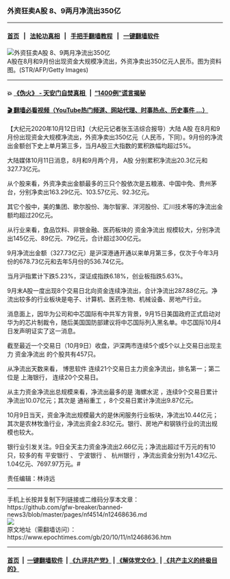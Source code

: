 ### 外资狂卖A股 8、9两月净流出350亿
------------------------

#### [首页](https://github.com/gfw-breaker/banned-news3/blob/master/README.md) &nbsp;&nbsp;|&nbsp;&nbsp; [法轮功真相](https://github.com/begood0513/basic/blob/master/README.md)  &nbsp;&nbsp;|&nbsp;&nbsp; [手把手翻墙教程](https://github.com/gfw-breaker/guides/wiki)  &nbsp;&nbsp;|&nbsp;&nbsp; [一键翻墙软件](https://github.com/gfw-breaker/nogfw/blob/master/README.md)  



<div><img alt="外资狂卖A股 8、9两月净流出350亿" class="attachment-djy_600_400 size-djy_600_400 wp-post-image" src="https://i.epochtimes.com/assets/uploads/2020/07/GettyImages-522566030-600x400.jpg"/>
<div class="caption">
 A股在8月和9月份出现资金大规模净流出，外资净卖出350亿元人民币。图为资料图。(STR/AFP/Getty Images)
</div></div><hr/>

#### 💥 [《伪火》 - 天安门自焚真相 ](http://158.247.195.190:10000/videos/blog/weihuo.html)&nbsp; |&nbsp; [“1400例”谎言揭秘  ](http://158.247.195.190:10000/videos/blog/jiexi1400.html)

#### [ 🎬  翻墙必看视频（YouTube热门频道、网站代理、时事热点、历史事件 ...）](https://github.com/gfw-breaker/links/blob/master/banned.md)

<div><p>
 【大纪元2020年10月12日讯】（大纪元记者张玉洁综合报导）大陆
 <ok href="https://www.epochtimes.com/gb/tag/a%E8%82%A1.html">
  A股
 </ok>
 在8月和9月份出现资金大规模净流出，外资净卖出350亿元（人民币，下同）。9月份的净流出金额创下史上单月第三多，当月A股三大指数的累积跌幅均超过5%。
</p>
<p>
 大陆媒体10月11日消息，8月和9月两个月，
 <ok href="https://www.epochtimes.com/gb/tag/a%E8%82%A1.html">
  A股
 </ok>
 分别累积净流出20.3亿元和327.73亿元。
</p>
<p>
 从个股来看，外资净卖出金额最多的三只个股依次是五粮液、中国中免、贵州茅台，分别净卖出163.29亿元、103.57亿元、92.3亿元。
</p>
<p>
 其它个股中，美的集团、歌尔股份、海尔智家、洋河股份、汇川技术等的净流出金额均超过20亿元。
</p>
<p>
 从行业来看，食品饮料、非银金融、医药板块的
 <ok href="https://www.epochtimes.com/gb/tag/%E8%B5%84%E9%87%91%E5%87%80%E6%B5%81%E5%87%BA.html">
  资金净流出
 </ok>
 规模较大，分别净流出145亿元、89亿元、79亿元，合计超过300亿元。
</p>
<p>
 9月净流出金额（327.73亿元）是沪深港通开通以来单月第三多，仅次于今年3月份的678.73亿元和去年5月份的536.74亿元。
</p>
<p>
 当月沪指累计下跌5.23%，深证成指跌6.18%，创业板指跌5.63%。
</p>
<p>
 9月末A股一度出现8个交易日北向资金连续净流出，合计净流出287.88亿元。净流出较多的行业板块是电子、计算机、医药生物、机械设备、房地产行业。
</p>
<p>
 消息面上，因华为公司和中芯国际有中共军方背景，9月15日美国政府正式启动对华为的芯片制裁令，随后美国国防部建议将中芯国际列入黑名单。中芯国际10月4日发声明证实了这一消息。
</p>
<p>
 截至最近一个交易日（10月9日）收盘，沪深两市连续5个或5个以上交易日出现主力
 <ok href="https://www.epochtimes.com/gb/tag/%E8%B5%84%E9%87%91%E5%87%80%E6%B5%81%E5%87%BA.html">
  资金净流出
 </ok>
 的个股共有457只。
</p>
<p>
 从净流出天数来看，
 <span id="stock_3005252">
  博思软件
 </span>
 连续21个交易日主力资金净流出，排名第一；第二位是
 <span id="stock_6012291">
  上海银行，
 </span>
 <span id="quote_6012291">
 </span>
 连续20个交易日。
</p>
<p>
 从主力资金净流出总规模来看，净流出最多的是
 <span id="stock_6005851">
  海螺水泥
 </span>
 ，连续9个交易日累计净流出10.07亿元；其次是
 <span id="stock_3001852">
  通裕重工
 </span>
 ，8个交易日累计净流出9.87亿元。
</p>
<p>
 10月9日当天，资金净流出规模最大的是休闲服务行业板块，净流出10.44亿元；其次是农林牧渔行业，净流出资金2.83亿元。银行、房地产和钢铁行业的流出规模也较大。
</p>
<p>
 银行业引发关注。9日全天主力资金净流出2.66亿元；净流出超过千万元的有10只，较多的有
 <span id="stock_0000012">
  平安银行
 </span>
 <span id="quote_0000012">
 </span>
 、
 <span id="stock_0021422">
  宁波银行
 </span>
 <span id="quote_0021422">
 </span>
 、
 <span id="stock_6009261">
  杭州银行
 </span>
 <span id="quote_6009261">
 </span>
 ，净流出资金分别为1.43亿元、1.04亿元、7697.97万元。#
</p>
<p>
 责任编辑：林诗远
</p>
</div>
<hr/>
手机上长按并复制下列链接或二维码分享本文章：<br/>
https://github.com/gfw-breaker/banned-news3/blob/master/pages/nf4514/n12468636.md <br/>
<a href='https://github.com/gfw-breaker/banned-news3/blob/master/pages/nf4514/n12468636.md'><img src='https://github.com/gfw-breaker/banned-news3/blob/master/pages/nf4514/n12468636.md.png'/></a> <br/>
原文地址（需翻墙访问）：https://www.epochtimes.com/gb/20/10/11/n12468636.htm


------------------------
#### [首页](https://github.com/gfw-breaker/banned-news3/blob/master/README.md) &nbsp;|&nbsp; [一键翻墙软件](https://github.com/gfw-breaker/nogfw/blob/master/README.md) &nbsp;| [《九评共产党》](https://github.com/gfw-breaker/9ping.md/blob/master/README.md#九评之一评共产党是什么) | [《解体党文化》](https://github.com/gfw-breaker/jtdwh.md/blob/master/README.md) | [《共产主义的终极目的》](https://github.com/gfw-breaker/gczydzjmd.md/blob/master/README.md)


<img src='http://gfw-breaker.win/banned-news3/pages/nf4514/n12468636.md' width='0px' height='0px'/>